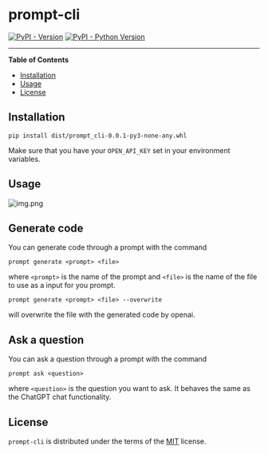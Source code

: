 # prompt-cli

[![PyPI - Version](https://img.shields.io/pypi/v/prompt-cli.svg)](https://pypi.org/project/prompt-cli)
[![PyPI - Python Version](https://img.shields.io/pypi/pyversions/prompt-cli.svg)](https://pypi.org/project/prompt-cli)

-----

**Table of Contents**

- [Installation](#installation)
- [Usage](#usage)
- [License](#license)

## Installation

```console
pip install dist/prompt_cli-0.0.1-py3-none-any.whl
```

Make sure that you have your `OPEN_API_KEY` set in your environment variables.

## Usage

![img.png](img.png)


## Generate code
You can generate code through a prompt with the command
```console
prompt generate <prompt> <file> 
```
where `<prompt>` is the name of the prompt and `<file>` is the name of the file to use as a input for you prompt.

```console
prompt generate <prompt> <file> --overwrite
```
will overwrite the file with the generated code by openai.

## Ask a question
You can ask a question through a prompt with the command
```console
prompt ask <question>
```
where `<question>` is the question you want to ask.
It behaves the same as the ChatGPT chat functionality.

## License

`prompt-cli` is distributed under the terms of the [MIT](https://spdx.org/licenses/MIT.html) license.
